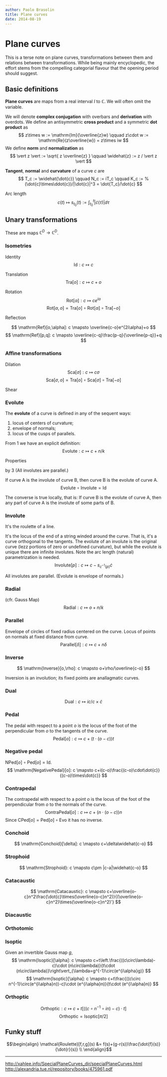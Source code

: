 ```yaml
---
author: Paolo Brasolin
title: Plane curves
date: 2014-08-19
---
```


# Plane curves

This is a terse note on plane curves, transformations between them and relations between transformations.
While being mainly encyclopedic, the effort stems from the compelling categorial flavour that the opening period should suggest.

## Basic definitions

**Plane curves** are maps from a real interval $I$ to $\mathbb{C}$.
We will often omit the variable.

We will denote **complex conjugation** with overbars and **derivation** with overdots.
We define an antisymmetric **cross product** and a symmetric **dot product** as
$$
z\times w := \mathrm{Im}(\overline{z}w)
\qquad
z\cdot  w := \mathrm{Re}(z\overline{w}) = z\times iw
$$
We define **norm** and **normalization** as
$$
\vert z \vert := \sqrt{ z \overline{z} }
\qquad
\widehat{z} := z / \vert z \vert
$$

**Tangent**, **normal** and **curvature** of a curve $c$ are
$$
T_c := \widehat{\dot{c}}
\qquad
N_c := iT_c
\qquad
K_c :=
% (\dot{c}\times\ddot{c})/|\dot{c}|^3 = 
\dot{T_c}/\dot{c}
$$

 Arc length
$$ c(t) \mapsto s_{t_0}(t) := \int_{t_0}^t|\dot{c}(\tau)|d\tau $$

## Unary transformations

These are maps $\mathbb{C}^D\rightarrow\mathbb{C}^D$.

### Isometries

 Identity
$$ \mathrm{Id}: c \mapsto c $$

 Translation
$$ \mathrm{Tra}[o]: c \mapsto c+o $$

 Rotation
$$ \mathrm{Rot}[\alpha]: c \mapsto ce^{i\alpha} $$
$$ \mathrm{Rot}[\alpha,o] = \mathrm{Tra}[o]\circ\mathrm{Rot}[\alpha]\circ\mathrm{Tra}[-o]$$

 Reflection

$$ \mathrm{Ref}[o,\alpha]: c \mapsto \overline{c-o}e^{2i\alpha}+o $$
$$ \mathrm{Ref}[p,q]: c \mapsto \overline{c-q}\frac{p-q}{\overline{p-q}}+q $$




### Affine transformations

 Dilation
$$ \mathrm{Sca}[\sigma]: c \mapsto c\sigma $$
$$ \mathrm{Sca}[\sigma,o] = \mathrm{Tra}[o]\circ\mathrm{Sca}[\sigma]\circ\mathrm{Tra}[-o]$$

 Shear




### Evolute

The **evolute** of a curve is defined in any of the sequent ways:

 1. locus of centers of curvature;
 2. envelope of normals;
 3. locus of the cusps of parallels.

From 1 we have an explicit definition:
$$ \mathrm{Evolute}: c \mapsto c+n/k $$

 Properties


by 3  (All involutes are parallel.)




If curve A is the involute of curve B, then curve B is the evolute of curve A.
$$\mathrm{Evolute}\circ\mathrm{Involute}=\mathrm{Id}$$

The converse is true locally, that is: If curve B is the evolute of curve A, then any part of curve A is the involute of some parts of B.




### Involute

It's the roulette of a line.

It's the locus of the end of a string winded around the curve. That is, it's a curve orthogonal to the tangents. The evolute of an involute is the original curve (lezz portions of zero or undefined curvature), but while the evolute is unique there are infinite involutes. Note the arc length (natural) parametrization is needed.
$$ \mathrm{Involute}[p]: c \mapsto c-s_{c^{-1}(p)}\dot{c} $$

All involutes are parallel. (Evolute is envelope of normals.)




### Radial

(cfr. Gauss Map)
$$ \mathrm{Radial}: c \mapsto o+n/k $$




### Parallel

Envelope of circles of fixed radius centered on the curve. Locus of points on normals at fixed distance from curve.
$$ \mathrm{Parallel}[\delta]: c \mapsto c+n\delta $$




### Inverse

$$ \mathrm{Inverse}[o,\rho]: c \mapsto o+\rho/\overline{c-o} $$

Inversion is an involution; its fixed points are anallagmatic curves.




### Dual

$$ \mathrm{Dual}: c \mapsto ic/c\times\dot{c} $$




### Pedal

The pedal with respect to a point $o$ is the locus of the foot of the perpendicular from $o$ to the tangents of the curve.
$$ \mathrm{Pedal}[o]: c \mapsto c+(t\cdot(o-c))t $$

### Negative pedal

$\mathrm{NPed}[o]\circ\mathrm{Ped}[o]=\mathrm{Id}$.
$$ \mathrm{NegativePedal}[o]: c \mapsto c+i(c-o)\frac{(c-o)\cdot\dot{c}}{(c-o)\times\dot{c}} $$

### Contrapedal

The contrapedal with respect to a point $o$ is the locus of the foot of the perpendicular from $o$ to the normals of the curve.
$$ \mathrm{ContraPedal}[o]: c \mapsto c+(n\cdot(o-c))n $$
Since $\mathrm{CPed}[o]=\mathrm{Ped}[o]\circ\mathrm{Evo}$ it has no inverse.




### Conchoid

$$ \mathrm{Conchoid}[\delta]: c \mapsto c+\delta\widehat{c-o} $$




### Strophoid

$$ \mathrm{Strophoid}: c \mapsto c\pm |c-a|\widehat{c-o} $$


### Catacaustic

$$ \mathrm{Catacaustic}: c \mapsto c+\overline{o-c}n^2\frac{\dot{c}\times(\overline{o-c}n^2)}{(\overline{o-c}n^2)\times(\overline{o-c}n^2)'} $$

### Diacaustic

### Orthotomic




### Isoptic

Given an invertible Gauss map $g$,
$$
\mathrm{Isoptic}[\alpha]: c \mapsto c+t\left.\frac{((c\circ\lambda)-c)\cdot (n\circ\lambda)}{t\cdot (n\circ\lambda)}\right\vert_{\lambda=g^{-1}\circ(e^{i\alpha}g)}
$$
$$
\mathrm{Isoptic}[\alpha]: c \mapsto c+t\frac{((c\circ n^{-1}\circ(e^{i\alpha}n))-c)\cdot (e^{i\alpha}n)}{t\cdot (e^{i\alpha}n)}
$$

### Orthoptic

$$
\mathrm{Orthoptic}: c \mapsto c+t\left[((c\circ n^{-1}\circ in)-c)\cdot t\right]
$$
$$
\mathrm{Orthoptic}=\mathrm{Isoptic}[\pi/2]
$$



## Funky stuff

$$\begin{align}
\mathcal{Roulette}[f,r,g](s) &= f(s)+(g-r(s))\frac{\dot{f}(s)}{\dot{r}(s)} \\
\end{align}$$


 * * *

http://xahlee.info/SpecialPlaneCurves_dir/specialPlaneCurves.html
http://alexandria.tue.nl/repository/books/475961.pdf
